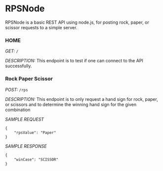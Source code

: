 RPSNode
===================

RPSNode is a basic REST API using node.js, for posting rock, paper, or scissor requests to a simple server. 

### HOME ###
*GET:* `/` 

*DESCRIPTION:* This endpoint is to test if one can connect to the API successfully.

### Rock Paper Scissor ###
*POST:* `/rps`

*DESCRIPTION:* This endpoint is to only request a hand sign for rock, paper, or scissors and to determine the winning hand sign for the given combination

*SAMPLE REQUEST*

```
{
    "rpsValue": "Paper"
}
```

*SAMPLE RESPONSE*
```
{
    "winCase": "SCISSOR"
}
```
